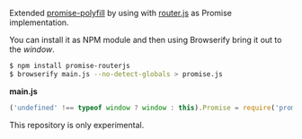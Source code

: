 Extended [promise-polyfill](https://github.com/taylorhakes/promise-polyfill) by using with [router.js](https://github.com/tildeio/router.js) as Promise implementation.

You can install it as NPM module and then using Browserify bring it out to the _window_.

```bash
$ npm install promise-routerjs
$ browserify main.js --no-detect-globals > promise.js
```

**main.js**
```javascript
('undefined' !== typeof window ? window : this).Promise = require('promise-routerjs');
```

This repository is only experimental.
